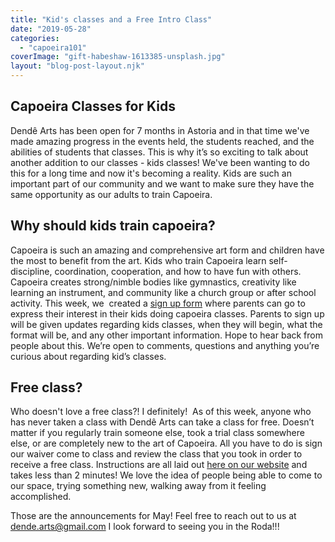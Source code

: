 ```yaml
---
title: "Kid's classes and a Free Intro Class"
date: "2019-05-28"
categories: 
  - "capoeira101"
coverImage: "gift-habeshaw-1613385-unsplash.jpg"
layout: "blog-post-layout.njk"
---
```


## Capoeira Classes for Kids

Dendê Arts has been open for 7 months in Astoria and in that time we've made amazing progress in the events held, the students reached, and the abilities of students that classes. This is why it’s so exciting to talk about another addition to our classes - kids classes! We've been wanting to do this for a long time and now it's becoming a reality. Kids are such an important part of our community and we want to make sure they have the same opportunity as our adults to train Capoeira.

## Why should kids train capoeira?

Capoeira is such an amazing and comprehensive art form and children have the most to benefit from the art. Kids who train Capoeira learn self-discipline, coordination, cooperation, and how to have fun with others. Capoeira creates strong/nimble bodies like gymnastics, creativity like learning an instrument, and community like a church group or after school activity. This week, we  created a [sign up form](https://dendearts.com/kidscapoeira/) where parents can go to express their interest in their kids doing capoeira classes. Parents to sign up will be given updates regarding kids classes, when they will begin, what the format will be, and any other important information. Hope to hear back from people about this. We’re open to comments, questions and anything you’re curious about regarding kid’s classes.

## Free class?

Who doesn't love a free class?! I definitely!  As of this week, anyone who has never taken a class with Dendê Arts can take a class for free. Doesn’t matter if you regularly train someone else, took a trial class somewhere else, or are completely new to the art of Capoeira. All you have to do is sign our waiver come to class and review the class that you took in order to receive a free class. Instructions are all laid out [here on our website](https://dendearts.com/freeclass) and takes less than 2 minutes! We love the idea of people being able to come to our space, trying something new, walking away from it feeling accomplished.

Those are the announcements for May! Feel free to reach out to us at [dende.arts@gmail.com](mailto:dende.arts@gmail.com) I look forward to seeing you in the Roda!!!
